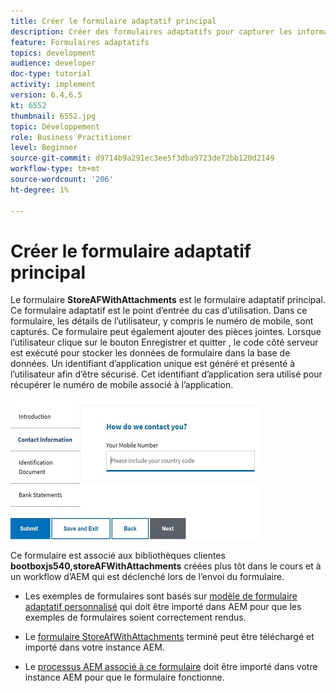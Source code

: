 ```yaml
---
title: Créer le formulaire adaptatif principal
description: Créer des formulaires adaptatifs pour capturer les informations sur le demandeur et le formulaire adaptatif pour récupérer le formulaire adaptatif enregistré
feature: Formulaires adaptatifs
topics: development
audience: developer
doc-type: tutorial
activity: implement
version: 6.4,6.5
kt: 6552
thumbnail: 6552.jpg
topic: Développement
role: Business Practitioner
level: Beginner
source-git-commit: d9714b9a291ec3ee5f3dba9723de72bb120d2149
workflow-type: tm+mt
source-wordcount: '206'
ht-degree: 1%

---
```



# Créer le formulaire adaptatif principal

Le formulaire **StoreAFWithAttachments** est le formulaire adaptatif principal. Ce formulaire adaptatif est le point d’entrée du cas d’utilisation. Dans ce formulaire, les détails de l’utilisateur, y compris le numéro de mobile, sont capturés. Ce formulaire peut également ajouter des pièces jointes. Lorsque l’utilisateur clique sur le bouton Enregistrer et quitter , le code côté serveur est exécuté pour stocker les données de formulaire dans la base de données. Un identifiant d’application unique est généré et présenté à l’utilisateur afin d’être sécurisé. Cet identifiant d’application sera utilisé pour récupérer le numéro de mobile associé à l’application.

![formulaire d&#39;application principal](assets/6552.JPG)

Ce formulaire est associé aux bibliothèques clientes **bootboxjs540,storeAFWithAttachments** créées plus tôt dans le cours et à un workflow d’AEM qui est déclenché lors de l’envoi du formulaire.


* Les exemples de formulaires sont basés sur [modèle de formulaire adaptatif personnalisé](assets/custom-template-with-page-component.zip) qui doit être importé dans AEM pour que les exemples de formulaires soient correctement rendus.

* Le [formulaire StoreAfWithAttachments](assets/store-af-with-attachments-form.zip) terminé peut être téléchargé et importé dans votre instance AEM.

* Le [processus AEM associé à ce formulaire](assets/workflow-model-store-af-with-attachments.zip) doit être importé dans votre instance AEM pour que le formulaire fonctionne.



